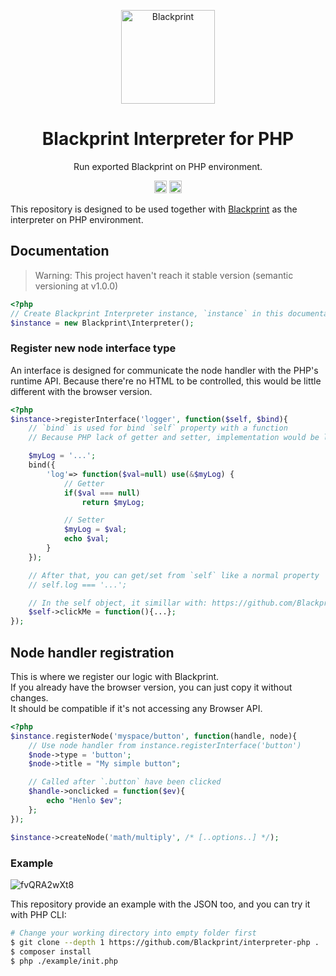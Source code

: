 <p align="center"><a href="#" target="_blank" rel="noopener noreferrer"><img width="150" src="https://avatars2.githubusercontent.com/u/61224306?s=150&v=4" alt="Blackprint"></a></p>

<h1 align="center">Blackprint Interpreter for PHP</h1>
<p align="center">Run exported Blackprint on PHP environment.</p>

<p align="center">
    <a href='https://patreon.com/stefansarya'><img src='https://img.shields.io/endpoint.svg?url=https%3A%2F%2Fshieldsio-patreon.herokuapp.com%2Fstefansarya%2Fpledges&style=for-the-badge' height='20'></a>
    <a href='https://github.com/Blackprint/Blackprint/blob/master/LICENSE'><img src='https://img.shields.io/badge/License-MIT-brightgreen.svg' height='20'></a>
</p>

This repository is designed to be used together with [Blackprint](https://github.com/Blackprint/Blackprint) as the interpreter on PHP environment.

## Documentation
> Warning: This project haven't reach it stable version (semantic versioning at v1.0.0)<br>

```php
<?php
// Create Blackprint Interpreter instance, `instance` in this documentation will refer to this
$instance = new Blackprint\Interpreter();
```

### Register new node interface type
An interface is designed for communicate the node handler with the PHP's runtime API. Because there're no HTML to be controlled, this would be little different with the browser version.

```php
<?php
$instance->registerInterface('logger', function($self, $bind){
    // `bind` is used for bind `self` property with a function
    // Because PHP lack of getter and setter, implementation would be little different

    $myLog = '...';
    bind({
        'log'=> function($val=null) use(&$myLog) {
            // Getter
            if($val === null)
                return $myLog;

            // Setter
            $myLog = $val;
            echo $val;
        }
    });

    // After that, you can get/set from `self` like a normal property
    // self.log === '...';

    // In the self object, it simillar with: https://github.com/Blackprint/Blackprint
    $self->clickMe = function(){...};
});
```

## Node handler registration
This is where we register our logic with Blackprint.<br>
If you already have the browser version, you can just copy it without changes.<br>
It should be compatible if it's not accessing any Browser API.<br>

```php
<?php
$instance.registerNode('myspace/button', function(handle, node){
    // Use node handler from instance.registerInterface('button')
    $node->type = 'button';
    $node->title = "My simple button";

    // Called after `.button` have been clicked
    $handle->onclicked = function($ev){
        echo "Henlo $ev";
    };
});

$instance->createNode('math/multiply', /* [..options..] */);
```

### Example
![fvQRA2wXt8](https://user-images.githubusercontent.com/11073373/82133948-eca50c80-981b-11ea-9e88-0fafd2841a41.png)

This repository provide an example with the JSON too, and you can try it with PHP CLI:<br>

```sh
# Change your working directory into empty folder first
$ git clone --depth 1 https://github.com/Blackprint/interpreter-php .
$ composer install
$ php ./example/init.php
```